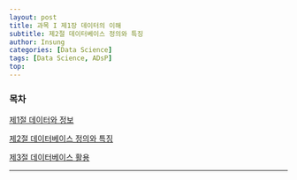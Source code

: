 ```yaml
---
layout: post
title: 과목 I 제1장 데이터의 이해
subtitle: 제2절 데이터베이스 정의와 특징
author: Insung
categories: [Data Science]
tags: [Data Science, ADsP]
top:
---
```


### 목차

[제1절 데이터와 정보]()

[제2절 데이터베이스 정의와 특징]()

[제3절 데이터베이스 활용]()

---